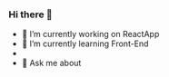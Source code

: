 ### Hi there 👋


- 🔭 I’m currently working on ReactApp
- 🌱 I’m currently learning Front-End
-
- 💬 Ask me about
